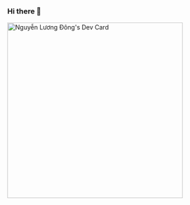 ### Hi there 👋

<a href="https://app.daily.dev/dong"><img src="https://api.daily.dev/devcards/7f69935099884ea3a8206fa8ca0adee4.png?r=qan" width="400" alt="Nguyễn Lương Đông's Dev Card"/></a>

<!--
**luongdong059/luongdong059** is a ✨ _special_ ✨ repository because its `README.md` (this file) appears on your GitHub profile.

Here are some ideas to get you started:

- 🔭 I’m currently working on ...
- 🌱 I’m currently learning ...
- 👯 I’m looking to collaborate on ...
- 🤔 I’m looking for help with ...
- 💬 Ask me about ...
- 📫 How to reach me: ...
- 😄 Pronouns: ...
- ⚡ Fun fact: ...
-->
